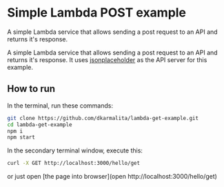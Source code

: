 # Simple Lambda POST example

A simple Lambda service that allows sending a post request to an API and returns it's response.

A simple Lambda service that allows sending a post request to an API and returns it's response. It uses [jsonplaceholder](https://jsonplaceholder.typicode.com/) as the API server for this example.

## How to run

In the terminal, run these commands:
```sh
git clone https://github.com/dkarmalita/lambda-get-example.git
cd lambda-get-example
npm i
npm start
```

In the secondary terminal window, execute this:
```sh
curl -X GET http://localhost:3000/hello/get
```
or just open [the page into browser](open http://localhost:3000/hello/get)

